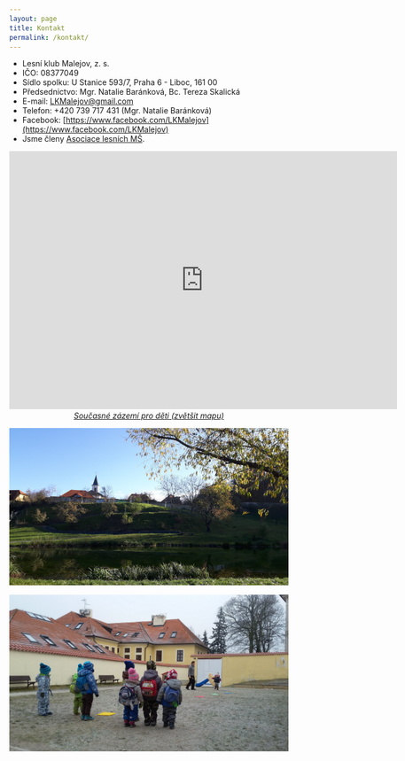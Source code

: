 ```yaml
---
layout: page
title: Kontakt
permalink: /kontakt/
---
```


- Lesní klub Malejov, z. s.
- IČO: 08377049
- Sídlo spolku: U Stanice 593/7, Praha 6 - Liboc, 161 00
- Předsednictvo: Mgr. Natalie Baránková, Bc. Tereza Skalická
- E-mail: [LKMalejov@gmail.com](mailto:LKMalejov@gmail.com)
- Telefon: +420 739 717 431 (Mgr. Natalie Baránková)
- Facebook: [https://www.facebook.com/LKMalejov](https://www.facebook.com/LKMalejov)
- Jsme členy [Asociace lesních MŠ](https://www.lesnims.cz/lesni-klub-malejov.html).

<p style="text-align: center; font-style: italic;">
<iframe style="border:none" src="https://en.frame.mapy.cz/s/godatejugo" width="700" height="466" frameborder="0"></iframe>
<a href="https://en.mapy.cz/s/bunedotufu">Současné zázemí pro děti (zvětšit mapu)</a>
</p>

![Panorama kostela](/assets/article_images/kostel.jpg)

![Náměstíčko u kostela](/assets/article_images/kostel_namesti.jpg)
